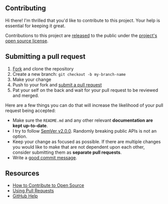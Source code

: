 ## Contributing

Hi there! I'm thrilled that you'd like to contribute to this project. Your help is essential for keeping it great.

Contributions to this project are [released](https://help.github.com/articles/github-terms-of-service/#6-contributions-under-repository-license) to the public under the [project's open source license](LICENSE).

## Submitting a pull request

1. [Fork](https://github.com/rancoud/Security/fork) and clone the repository
2. Create a new branch: `git checkout -b my-branch-name`
3. Make your change
4. Push to your fork and [submit a pull request](https://github.com/rancoud/Security/compare)
5. Pat your self on the back and wait for your pull request to be reviewed and merged.

Here are a few things you can do that will increase the likelihood of your pull request being accepted:

* Make sure the `README.md` and any other relevant **documentation are kept up-to-date**.
* I try to follow [SemVer v2.0.0](https://semver.org/). Randomly breaking public APIs is not an option.
* Keep your change as focused as possible. If there are multiple changes you would like to make that are not dependent upon each other, consider submitting them as **separate pull requests**.
* Write a [good commit message](http://tbaggery.com/2008/04/19/a-note-about-git-commit-messages.html).

## Resources

* [How to Contribute to Open Source](https://opensource.guide/how-to-contribute/)
* [Using Pull Requests](https://help.github.com/articles/about-pull-requests/)
* [GitHub Help](https://help.github.com)

